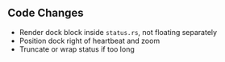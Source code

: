 ## Code Changes

- Render dock block inside `status.rs`, not floating separately
- Position dock right of heartbeat and zoom
- Truncate or wrap status if too long
